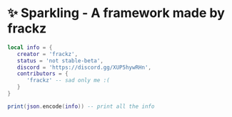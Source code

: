 # ✨ Sparkling - A framework made by frackz

```lua
local info = {
   creator = 'frackz',
   status = 'not stable-beta',
   discord = 'https://discord.gg/XUP5hywRHn',
   contributors = {
      'frackz' -- sad only me :(
   }
}

print(json.encode(info)) -- print all the info
```
